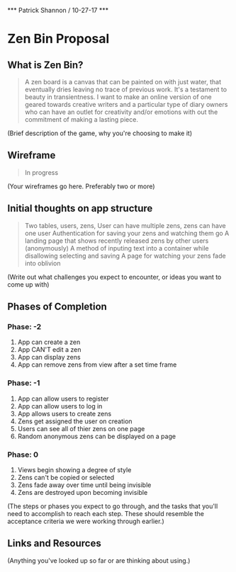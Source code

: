*** Patrick Shannon / 10-27-17 ***

# Zen Bin Proposal

## What is Zen Bin?

> A zen board is a canvas that can be painted on with just water, that eventually dries leaving no trace of previous work. It's a testament to beauty in transientness. I want to make an online version of one geared towards creative writers and a particular type of diary owners who can have an outlet for creativity and/or emotions with out the commitment of making a lasting piece. 

(Brief description of the game, why you're choosing to make it)

## Wireframe
> In progress

(Your wireframes go here. Preferably two or more)

## Initial thoughts on app structure
> Two tables, users, zens, User can have multiple zens, zens can have one user
> Authentication for saving your zens and watching them go
> A landing page that shows recently released zens by other users (anonymously)
> A method of inputing text into a container while disallowing selecting and saving
> A page for watching your zens fade into oblivion

(Write out what challenges you expect to encounter, or ideas you want to come up with)

## Phases of Completion

### Phase: -2
1. App can create a zen
2. App CAN'T edit a zen
3. App can display zens
4. App can remove zens from view after a set time frame

### Phase: -1
1. App can allow users to register 
2. App can allow users to log in 
3. App allows users to create zens
4. Zens get assigned the user on creation
5. Users can see all of thier zens on one page
6. Random anonymous zens can be displayed on a page

### Phase: 0
1. Views begin showing a degree of style
2. Zens can't be copied or selected
3. Zens fade away over time until being invisible
4. Zens are destroyed upon becoming invisible
 
(The steps or phases you expect to go through, and the tasks that you'll need to accomplish to reach each step. These should resemble the acceptance criteria we were working through earlier.)

## Links and Resources

(Anything you've looked up so far or are thinking about using.)
